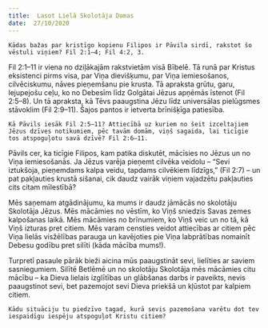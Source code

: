 ```yaml
---
title:  Lasot Lielā Skolotāja Domas
date:  27/10/2020
---
```


`Kādas bažas par kristīgo kopienu Filipos ir Pāvila sirdī, rakstot šo vēstuli viņiem? Fil 2:1–4; Fil 4:2, 3.`

Fil 2:1–11 ir viena no dziļākajām rakstvietām visā Bībelē. Tā runā par Kristus eksistenci pirms visa, par Viņa dievišķumu, par Viņa iemiesošanos, cilvēciskumu, nāves pieņemšanu pie krusta. Tā apraksta grūtu, garu, lejupejošu ceļu, ko no Debesīm līdz Golgātai Jēzus apņēmās īstenot (Fil 2:5–8). Un tā apraksta, kā Tēvs paaugstina Jēzu līdz universālas pielūgsmes stāvoklim (Fil 2:9–11). Šajos pantos ir ietverta brīnišķīga patiesība.

`Kā Pāvils iesāk Fil 2:5–11? Attiecībā uz kuriem no šeit izceltajiem Jēzus dzīves notikumiem, pēc tavām domām, viņš sagaida, lai ticīgie tos atspoguļotu savā dzīvē? Fil 2:6–11.`

Pāvils cer, ka ticīgie Filipos, kam patika diskutēt, mācīsies no Jēzus un no Viņa iemiesošanās. Ja Jēzus varēja pieņemt cilvēka veidolu – “Sevi iztukšoja, pieņemdams kalpa veidu, tapdams cilvēkiem līdzīgs,” (Fil 2:7) – un pat pakļauties krustā sišanai, cik daudz vairāk viņiem vajadzētu pakļauties cits citam mīlestībā?

Mēs saņemam atgādinājumu, ka mums ir daudz jāmācās no skolotāju Skolotāja Jēzus. Mēs mācāmies no vēstīm, ko Viņš sniedzis Savas zemes kalpošanas laikā. Mēs mācāmies no brīnumiem, ko Viņš veic un no tā, kā Viņš izturas pret citiem. Mēs varam censties veidot attiecības ar citiem pēc Viņa lielās visžēlības parauga un kavējoties pie Viņa labprātības nomainīt Debesu godību pret silīti (kāda mācība mums!).

Turpretī pasaule pārāk bieži aicina mūs paaugstināt sevi, lielīties ar saviem sasniegumiem. Silītē Betlēmē un no skolotāju Skolotāja mēs mācāmies citu mācību – ka Dieva lielais izglītības un glābšanas darbs ir paveikts, nevis paaugstinot sevi, bet pazemojot sevi Dieva priekšā un kļūstot par kalpiem citiem.

`Kādu situāciju tu piedzīvo tagad, kurā sevis pazemošana varētu dot tev iespaidīgu iespēju atspoguļot Kristu citiem?`